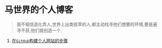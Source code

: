 # 马世界的个人博客
> 我不相信造化弄人,世界上出类拔萃的人,都主动找寻他们想要的环境,要是遍寻不获,他们就创造一个.

1. [在```GitHub```构建个人网站的步骤][1]

[1]:https://worldkingma.github.io/2017/09/build-blog/